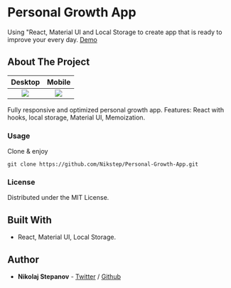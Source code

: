 # Personal Growth App

Using "React, Material UI and Local Storage to create app that is ready to improve your every day.
[Demo](https://www.nikstep.cz/Apps/PGA)

## About The Project

|                        Desktop                        |                        Mobile                        |
| :---------------------------------------------------: | :--------------------------------------------------: |
| ![](https://www.nikstep.cz/Apps/Pics/Desktop/PGA.jpg) | ![](https://www.nikstep.cz/Apps/Pics/Mobile/PGA.jpg) |

Fully responsive and optimized personal growth app. Features: React with hooks, local storage, Material UI, Memoization.

### Usage

Clone & enjoy

```
git clone https://github.com/Nikstep/Personal-Growth-App.git
```

### License

Distributed under the MIT License.

## Built With

- React, Material UI, Local Storage.

## Author

- **Nikolaj Stepanov** - [Twitter](https://twitter.com/NikStepW) / [Github](https://github.com/Nikstep/)
